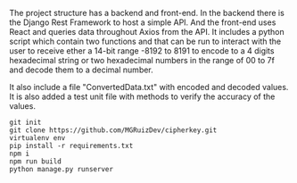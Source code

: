The project structure has a backend and front-end. 
In the backend there is the Django Rest Framework to host a simple API. 
And the front-end uses React and queries data throughout Axios from the API. 
It includes a python script which contain two functions and that can be run to interact with the user to receive ether a 14-bit range -8192 to 8191 to encode to a 4 digits hexadecimal string or two hexadecimal numbers in the range of 00 to 7f and decode them to a decimal number.

It also include a file "ConvertedData.txt" with encoded and decoded values. It is also added a test unit file with methods to verify the accuracy of the values.

```
git init
git clone https://github.com/MGRuizDev/cipherkey.git
virtualenv env
pip install -r requirements.txt
npm i
npm run build
python manage.py runserver
```
